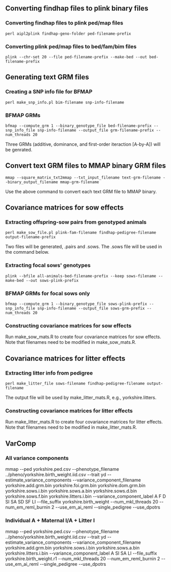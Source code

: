 ## Converting findhap files to plink binary files
### Converting findhap files to plink ped/map files
```
perl aipl2plink findhap-geno-folder ped-filename-prefix
```
### Converting plink ped/map files to bed/fam/bim files
```
plink --chr-set 20 --file ped-filename-prefix --make-bed --out bed-filename-prefix
```

## Generating text GRM files
### Creating a SNP info file for BFMAP
```
perl make_snp_info.pl bim-filename snp-info-filename
```
### BFMAP GRMs
```
bfmap --compute_grm 1 --binary_genotype_file bed-filename-prefix --snp_info_file snp-info-filename --output_file grm-filename-prefix --num_threads 20
```
Three GRMs (additive, dominance, and first-order iteraction [A-by-A]) will be genrated.

## Convert text GRM files to MMAP binary GRM files
```
mmap --square_matrix_txt2mmap --txt_input_filename text-grm-filename --binary_output_filename mmap-grm-filename
```
Use the above command to convert each text GRM file to MMAP binary.

## Covariance matrices for sow effects
### Extracting offspring-sow pairs from genotyped animals
```
perl make_sow_file.pl plink-fam-filename findhap-pedigree-filename output-filename-prefix
```
Two files will be generated, .pairs and .sows.
The .sows file will be used in the command below. 
### Extracting focal sows' genotypes
```
plink --bfile all-animals-bed-filename-prefix --keep sows-filename --make-bed --out sows-plink-prefix
```
### BFMAP GRMs for focal sows only
```
bfmap --compute_grm 1 --binary_genotype_file sows-plink-prefix --snp_info_file snp-info-filename --output_file sows-grm-prefix --num_threads 20
```
### Constructing covariance matrices for sow effects
Run make_sow_mats.R to create four covariance matrices for sow effects. Note that filenames need to be modified in make_sow_mats.R.

## Covariance matrices for litter effects
### Extracting litter info from pedigree
```
perl make_litter_file sows-filename findhap-pedigree-filename output-filename
```
The output file will be used by make_litter_mats.R, e.g., yorkshire.litters.
### Constructing covariance matrices for litter effects
Run make_litter_mats.R to create four covariance matrices for litter effects. Note that filenames need to be modified in make_litter_mats.R.

## VarComp
### All variance components
mmap --ped yorkshire.ped.csv --phenotype_filename ../pheno/yorkshire.birth_weight.iid.csv --trait yd --estimate_variance_components --variance_component_filename yorkshire.add.grm.bin yorkshire.foi.grm.bin yorkshire.dom.grm.bin yorkshire.sows.i.bin yorkshire.sows.a.bin yorkshire.sows.d.bin yorkshire.sows.f.bin yorkshire.litters.i.bin --variance_component_label A F D SI SA SD SF LI --file_suffix yorkshire.birth_weight --num_mkl_threads 20 --num_em_reml_burnin 2 --use_em_ai_reml --single_pedigree --use_dpotrs
### Individual A + Maternal I/A + Litter I
mmap --ped yorkshire.ped.csv --phenotype_filename ../pheno/yorkshire.birth_weight.iid.csv --trait yd --estimate_variance_components --variance_component_filename yorkshire.add.grm.bin yorkshire.sows.i.bin yorkshire.sows.a.bin yorkshire.litters.i.bin --variance_component_label A SI SA LI --file_suffix yorkshire.birth_weight.r1 --num_mkl_threads 20 --num_em_reml_burnin 2 --use_em_ai_reml --single_pedigree --use_dpotrs
